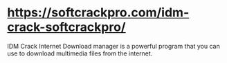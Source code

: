 # https://softcrackpro.com/idm-crack-softcrackpro/
IDM Crack  Internet Download manager is a powerful program that you can use to download multimedia files from the internet.
